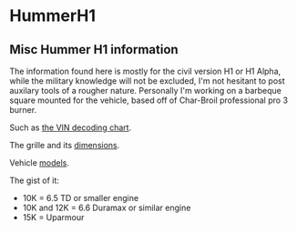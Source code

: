 # HummerH1
## Misc Hummer H1 information

The information found here is mostly for the civil version H1 or H1 Alpha, while the military knowledge will not be excluded, I'm not hesitant to post auxilary tools of a rougher nature. Personally I'm working on a barbeque square mounted for the vehicle, based off of Char-Broil professional pro 3 burner.

Such as [the VIN decoding chart](VIN.md).

The grille and its [dimensions](thegrille.md).

Vehicle [models](models.md).

The gist of it:

* 10K = 6.5 TD or smaller engine
* 10K and 12K = 6.6 Duramax or similar engine
* 15K = Uparmour
